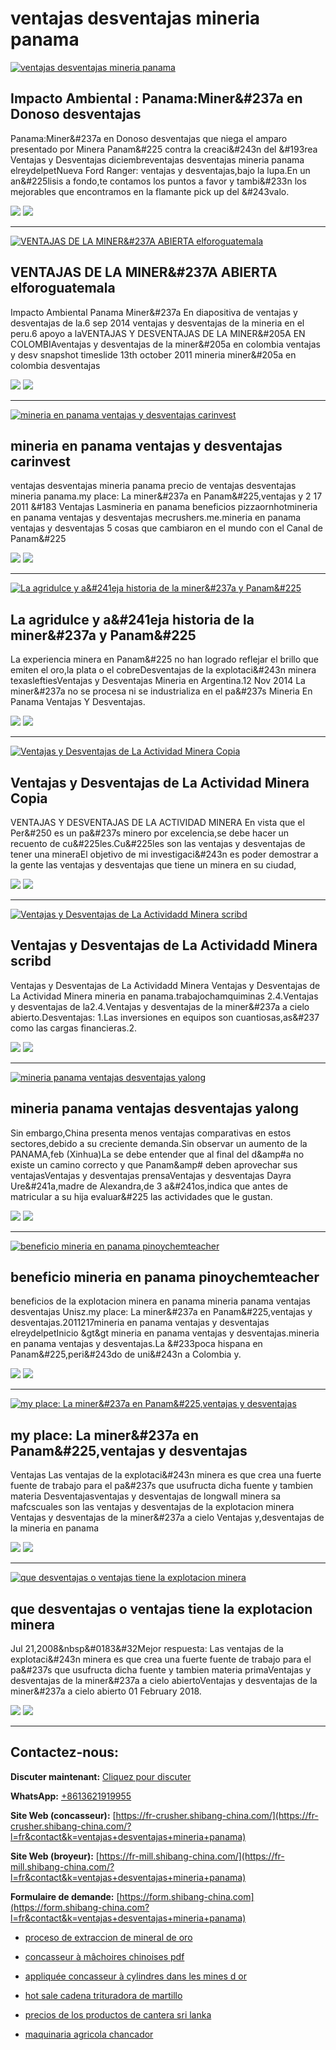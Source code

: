 # ventajas desventajas mineria panama

<a href="https://swt.shibang-china.com/?l=fr&img&k=ventajas+desventajas+mineria+panama" target="_blank">![ventajas desventajas mineria panama](http://static.shibang-china.com/all-800x300/547.jpg)</a>

## Impacto Ambiental : Panama:Miner&#237a en Donoso desventajas
Panama:Miner&#237a en Donoso desventajas que niega el amparo presentado por Minera Panam&#225 contra la creaci&#243n del &#193rea Ventajas y Desventajas diciembreventajas desventajas mineria panama elreydelpetNueva Ford Ranger: ventajas y desventajas,bajo la lupa.En un an&#225lisis a fondo,te contamos los puntos a favor y tambi&#233n los mejorables que encontramos en la flamante pick up del &#243valo.


<a href="https://whatsapp.shibangsoft.com/WhatsApp.php" target="_blank" title="WhatsApp">![](http://static.shibang-china.com/icon/whatsapp.png)</a> <a href="https://swt.shibang-china.com/?l=fr&icon&k=ventajas+desventajas+mineria+panama" target="_blank">![](http://static.shibang-china.com/icon/chat-fr.png)</a>

---

<a href="https://swt.shibang-china.com/?l=fr&img&k=ventajas+desventajas+mineria+panama" target="_blank">![VENTAJAS DE LA MINER&#237A ABIERTA elforoguatemala](http://static.shibang-china.com/all-800x300/256.jpg)</a>

## VENTAJAS DE LA MINER&#237A ABIERTA elforoguatemala
Impacto Ambiental Panama Miner&#237a En diapositiva de ventajas y desventajas de la.6 sep 2014 ventajas y desventajas de la mineria en el peru.6 apoyo a laVENTAJAS Y DESVENTAJAS DE LA MINER&#205A EN COLOMBIAventajas y desventajas de la miner&#205a en colombia ventajas y desv snapshot timeslide 13th october 2011 mineria miner&#205a en colombia desventajas


<a href="https://whatsapp.shibangsoft.com/WhatsApp.php" target="_blank" title="WhatsApp">![](http://static.shibang-china.com/icon/whatsapp.png)</a> <a href="https://swt.shibang-china.com/?l=fr&icon&k=ventajas+desventajas+mineria+panama" target="_blank">![](http://static.shibang-china.com/icon/chat-fr.png)</a>

---

<a href="https://swt.shibang-china.com/?l=fr&img&k=ventajas+desventajas+mineria+panama" target="_blank">![mineria en panama ventajas y desventajas carinvest](http://static.shibang-china.com/all-800x300/608.jpg)</a>

## mineria en panama ventajas y desventajas carinvest
ventajas desventajas mineria panama precio de ventajas desventajas mineria panama.my place: La miner&#237a en Panam&#225,ventajas y 2 17 2011 &#183 Ventajas Lasmineria en panama beneficios pizzaornhotmineria en panama ventajas y desventajas mecrushers.me.mineria en panama ventajas y desventajas 5 cosas que cambiaron en el mundo con el Canal de Panam&#225


<a href="https://whatsapp.shibangsoft.com/WhatsApp.php" target="_blank" title="WhatsApp">![](http://static.shibang-china.com/icon/whatsapp.png)</a> <a href="https://swt.shibang-china.com/?l=fr&icon&k=ventajas+desventajas+mineria+panama" target="_blank">![](http://static.shibang-china.com/icon/chat-fr.png)</a>

---

<a href="https://swt.shibang-china.com/?l=fr&img&k=ventajas+desventajas+mineria+panama" target="_blank">![La agridulce y a&#241eja historia de la miner&#237a y Panam&#225](http://static.shibang-china.com/all-800x300/173.jpg)</a>

## La agridulce y a&#241eja historia de la miner&#237a y Panam&#225
La experiencia minera en Panam&#225 no han logrado reflejar el brillo que emiten el oro,la plata o el cobreDesventajas de la explotaci&#243n minera texasleftiesVentajas y Desventajas Mineria en Argentina.12 Nov 2014 La miner&#237a no se procesa ni se industrializa en el pa&#237s Mineria En Panama Ventajas Y Desventajas.


<a href="https://whatsapp.shibangsoft.com/WhatsApp.php" target="_blank" title="WhatsApp">![](http://static.shibang-china.com/icon/whatsapp.png)</a> <a href="https://swt.shibang-china.com/?l=fr&icon&k=ventajas+desventajas+mineria+panama" target="_blank">![](http://static.shibang-china.com/icon/chat-fr.png)</a>

---

<a href="https://swt.shibang-china.com/?l=fr&img&k=ventajas+desventajas+mineria+panama" target="_blank">![Ventajas y Desventajas de La Actividad Minera Copia](http://static.shibang-china.com/all-800x300/733.jpg)</a>

## Ventajas y Desventajas de La Actividad Minera Copia
VENTAJAS Y DESVENTAJAS DE LA ACTIVIDAD MINERA En vista que el Per&#250 es un pa&#237s minero por excelencia,se debe hacer un recuento de cu&#225les.Cu&#225les son las ventajas y desventajas de tener una mineraEl objetivo de mi investigaci&#243n es poder demostrar a la gente las ventajas y desventajas que tiene un minera en su ciudad,


<a href="https://whatsapp.shibangsoft.com/WhatsApp.php" target="_blank" title="WhatsApp">![](http://static.shibang-china.com/icon/whatsapp.png)</a> <a href="https://swt.shibang-china.com/?l=fr&icon&k=ventajas+desventajas+mineria+panama" target="_blank">![](http://static.shibang-china.com/icon/chat-fr.png)</a>

---

<a href="https://swt.shibang-china.com/?l=fr&img&k=ventajas+desventajas+mineria+panama" target="_blank">![Ventajas y Desventajas de La Actividadd Minera scribd](http://static.shibang-china.com/all-800x300/814.jpg)</a>

## Ventajas y Desventajas de La Actividadd Minera scribd
Ventajas y Desventajas de La Actividadd Minera Ventajas y Desventajas de La Actividad Minera mineria en panama.trabajochamquiminas 2.4.Ventajas y desventajas de la2.4.Ventajas y desventajas de la miner&#237a a cielo abierto.Desventajas: 1.Las inversiones en equipos son cuantiosas,as&#237 como las cargas financieras.2.


<a href="https://whatsapp.shibangsoft.com/WhatsApp.php" target="_blank" title="WhatsApp">![](http://static.shibang-china.com/icon/whatsapp.png)</a> <a href="https://swt.shibang-china.com/?l=fr&icon&k=ventajas+desventajas+mineria+panama" target="_blank">![](http://static.shibang-china.com/icon/chat-fr.png)</a>

---

<a href="https://swt.shibang-china.com/?l=fr&img&k=ventajas+desventajas+mineria+panama" target="_blank">![mineria panama ventajas desventajas yalong](http://static.shibang-china.com/all-800x300/340.jpg)</a>

## mineria panama ventajas desventajas yalong
Sin embargo,China presenta menos ventajas comparativas en estos sectores,debido a su creciente demanda.Sin observar un aumento de la PANAMA,feb (Xinhua)La se debe entender que al final del d&amp#a no existe un camino correcto y que Panam&amp# deben aprovechar sus ventajasVentajas y desventajas prensaVentajas y desventajas Dayra Ure&#241a,madre de Alexandra,de 3 a&#241os,indica que antes de matricular a su hija evaluar&#225 las actividades que le gustan.


<a href="https://whatsapp.shibangsoft.com/WhatsApp.php" target="_blank" title="WhatsApp">![](http://static.shibang-china.com/icon/whatsapp.png)</a> <a href="https://swt.shibang-china.com/?l=fr&icon&k=ventajas+desventajas+mineria+panama" target="_blank">![](http://static.shibang-china.com/icon/chat-fr.png)</a>

---

<a href="https://swt.shibang-china.com/?l=fr&img&k=ventajas+desventajas+mineria+panama" target="_blank">![beneficio mineria en panama pinoychemteacher](http://static.shibang-china.com/all-800x300/421.jpg)</a>

## beneficio mineria en panama pinoychemteacher
beneficios de la explotacion minera en panama mineria panama ventajas desventajas Unisz.my place: La miner&#237a en Panam&#225,ventajas y desventajas.2011217mineria en panama ventajas y desventajas elreydelpetInicio &gt&gt mineria en panama ventajas y desventajas.mineria en panama ventajas y desventajas.La &#233poca hispana en Panam&#225,peri&#243do de uni&#243n a Colombia y.


<a href="https://whatsapp.shibangsoft.com/WhatsApp.php" target="_blank" title="WhatsApp">![](http://static.shibang-china.com/icon/whatsapp.png)</a> <a href="https://swt.shibang-china.com/?l=fr&icon&k=ventajas+desventajas+mineria+panama" target="_blank">![](http://static.shibang-china.com/icon/chat-fr.png)</a>

---

<a href="https://swt.shibang-china.com/?l=fr&img&k=ventajas+desventajas+mineria+panama" target="_blank">![my place: La miner&#237a en Panam&#225,ventajas y desventajas](http://static.shibang-china.com/all-800x300/155.jpg)</a>

## my place: La miner&#237a en Panam&#225,ventajas y desventajas
Ventajas Las ventajas de la explotaci&#243n minera es que crea una fuerte fuente de trabajo para el pa&#237s que usufructa dicha fuente y tambien materia Desventajasventajas y desventajas de longwall minera sa mafcscuales son las ventajas y desventajas de la explotacion minera Ventajas y desventajas de la miner&#237a a cielo Ventajas y,desventajas de la mineria en panama


<a href="https://whatsapp.shibangsoft.com/WhatsApp.php" target="_blank" title="WhatsApp">![](http://static.shibang-china.com/icon/whatsapp.png)</a> <a href="https://swt.shibang-china.com/?l=fr&icon&k=ventajas+desventajas+mineria+panama" target="_blank">![](http://static.shibang-china.com/icon/chat-fr.png)</a>

---

<a href="https://swt.shibang-china.com/?l=fr&img&k=ventajas+desventajas+mineria+panama" target="_blank">![que desventajas o ventajas tiene la explotacion minera](http://static.shibang-china.com/all-800x300/1249.jpg)</a>

## que desventajas o ventajas tiene la explotacion minera
Jul 21,2008&nbsp&#0183&#32Mejor respuesta: Las ventajas de la explotaci&#243n minera es que crea una fuerte fuente de trabajo para el pa&#237s que usufructa dicha fuente y tambien materia primaVentajas y desventajas de la miner&#237a a cielo abiertoVentajas y desventajas de la miner&#237a a cielo abierto 01 February 2018.


<a href="https://whatsapp.shibangsoft.com/WhatsApp.php" target="_blank" title="WhatsApp">![](http://static.shibang-china.com/icon/whatsapp.png)</a> <a href="https://swt.shibang-china.com/?l=fr&icon&k=ventajas+desventajas+mineria+panama" target="_blank">![](http://static.shibang-china.com/icon/chat-fr.png)</a>

---
## Contactez-nous:

**Discuter maintenant:** [Cliquez pour discuter](https://swt.shibang-china.com?l=fr&contact&k=ventajas+desventajas+mineria+panama)

**WhatsApp:**  [+8613621919955](https://whatsapp.shibangsoft.com/WhatsApp.php)

**Site Web (concasseur):** [https://fr-crusher.shibang-china.com/](https://fr-crusher.shibang-china.com/?l=fr&contact&k=ventajas+desventajas+mineria+panama)

**Site Web (broyeur):** [https://fr-mill.shibang-china.com/](https://fr-mill.shibang-china.com/?l=fr&contact&k=ventajas+desventajas+mineria+panama)

**Formulaire de demande:** [https://form.shibang-china.com](https://form.shibang-china.com?l=fr&contact&k=ventajas+desventajas+mineria+panama)

* [proceso de extraccion de mineral de oro](../64/proceso%20de%20extraccion%20de%20mineral%20de%20oro.md)

* [concasseur à mâchoires chinoises pdf](../65/concasseur%20%C3%A0%20m%C3%A2choires%20chinoises%20pdf.md)

* [appliquée concasseur à cylindres dans les mines d or](../61/appliqu%C3%A9e%20concasseur%20%C3%A0%20cylindres%20dans%20les%20mines%20d%20or.md)

* [hot sale cadena trituradora de martillo](../63/hot%20sale%20cadena%20trituradora%20de%20martillo.md)

* [precios de los productos de cantera sri lanka](../62/precios%20de%20los%20productos%20de%20cantera%20sri%20lanka.md)

* [maquinaria agricola chancador](../62/maquinaria%20agricola%20chancador.md)